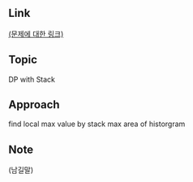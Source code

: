 ## Link
[(문제에 대한 링크) ](https://www.acmicpc.net/problem/12846)

## Topic
DP with Stack

## Approach
find local max value by stack
max area of historgram

## Note
(남길말)
